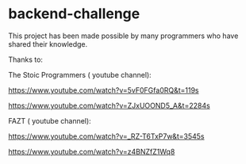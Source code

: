# backend-challenge

This project has been made possible by many programmers who have shared their knowledge.

Thanks to: 

The Stoic Programmers ( youtube channel):

https://www.youtube.com/watch?v=5vF0FGfa0RQ&t=119s

https://www.youtube.com/watch?v=ZJxUOOND5_A&t=2284s



FAZT ( youtube channel):

https://www.youtube.com/watch?v=_RZ-T6TxP7w&t=3545s

https://www.youtube.com/watch?v=z4BNZfZ1Wq8